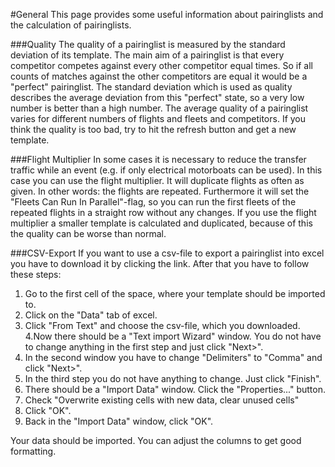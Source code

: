 #General
This page provides some useful information about pairinglists and the calculation of pairinglists.

###Quality
The quality of a pairinglist is measured by the standard deviation of its template. The main aim of a pairinglist is that every competitor competes against every other competitor equal times. So if all counts of matches against the other competitors are equal it would be a "perfect" pairinglist. The standard deviation which is used as quality describes the average deviation from this "perfect" state, so a very low number is better than a high number. The average quality of a pairinglist varies for different numbers of flights and fleets and competitors. If you think the quality is too bad, try to hit the refresh button and get a new template. 

###Flight Multiplier
In some cases it is necessary to reduce the transfer traffic while an event (e.g. if only electrical motorboats can be used). In this case you can use the flight multiplier. It will duplicate flights as often as given. In other words: the flights are repeated. Furthermore it will set the "Fleets Can Run In Parallel"-flag, so you can run the first fleets of the repeated flights in a straight row without any changes. If you use the flight multiplier a smaller template is calculated and duplicated, because of this the quality can be worse than normal.

###CSV-Export
If you want to use a csv-file to export a pairinglist into excel you have to download it by clicking the link. After that you have to follow these steps:

1. Go to the first cell of the space, where your template should be imported to.
2. Click on the "Data" tab of excel.
3. Click "From Text" and choose the csv-file, which you downloaded.
4.Now there should be a "Text import Wizard" window. You do not have to change anything in the first step and just click "Next>". 
5. In the second window you have to change "Delimiters" to "Comma" and click "Next>".
6. In the third step you do not have anything to change. Just click "Finish".
7. There should be a "Import Data" window. Click the "Properties..." button.
8. Check "Overwrite existing cells with new data, clear unused cells"
9. Click "OK".
10. Back in the "Import Data" window, click "OK".

Your data should be imported. You can adjust the columns to get good formatting.                
